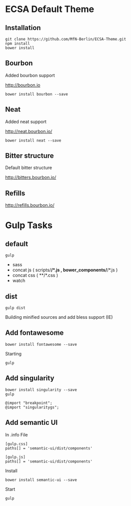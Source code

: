 # ECSA Default Theme

## Installation

```
git clone https://github.com/MfN-Berlin/ECSA-Theme.git
npm install
bower install
```

## Bourbon

Added bourbon support

http://bourbon.io
```
bower install bourbon --save
```

## Neat

Added neat support

http://neat.bourbon.io/
```
bower install neat --save
```


## Bitter structure

Default bitter structure

http://bitters.bourbon.io/

## Refills

http://refills.bourbon.io/

# Gulp Tasks

## default

```
gulp
```
- sass 
- concat js ( scripts/**/*.js , bower_components/**/*.js )
- concat css ( **/*.css )
- watch

## dist

```
gulp dist
```

Building minified sources and add bless support (IE)

## Add fontawesome

```
bower install fontawesome --save
```

Starting 
```
gulp
```

## Add singularity

```
bower install singularity --save
gulp
```

```
@import "breakpoint";
@import "singularitygs";
```
## Add semantic UI

In <theme>.info File

```
[gulp.css]
paths[] = 'semantic-ui/dist/components'

[gulp.js]
paths[] = 'semantic-ui/dist/components'
```

Install 

```
bower install semantic-ui --save
```

Start

```
gulp
```